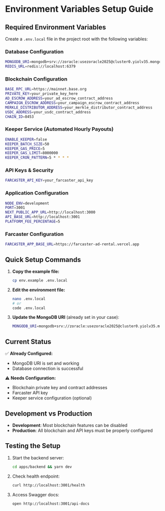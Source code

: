 # Environment Variables Setup Guide

## Required Environment Variables

Create a `.env.local` file in the project root with the following variables:

### Database Configuration
```bash
MONGODB_URI=mongodb+srv://zoracle:usezoracle2025@cluster0.yiolv35.mongodb.net/
REDIS_URL=redis://localhost:6379
```

### Blockchain Configuration
```bash
BASE_RPC_URL=https://mainnet.base.org
PRIVATE_KEY=your_private_key_here
AD_ESCROW_ADDRESS=your_ad_escrow_contract_address
CAMPAIGN_ESCROW_ADDRESS=your_campaign_escrow_contract_address
MERKLE_DISTRIBUTOR_ADDRESS=your_merkle_distributor_contract_address
USDC_ADDRESS=your_usdc_contract_address
CHAIN_ID=8453
```

### Keeper Service (Automated Hourly Payouts)
```bash
ENABLE_KEEPER=false
KEEPER_BATCH_SIZE=50
KEEPER_GAS_PRICE=5
KEEPER_GAS_LIMIT=8000000
KEEPER_CRON_PATTERN=5 * * * *
```

### API Keys & Security
```bash
FARCASTER_API_KEY=your_farcaster_api_key
```

### Application Configuration
```bash
NODE_ENV=development
PORT=3001
NEXT_PUBLIC_APP_URL=http://localhost:3000
API_BASE_URL=http://localhost:3001
PLATFORM_FEE_PERCENTAGE=5
```

### Farcaster Configuration
```bash
FARCASTER_APP_BASE_URL=https://farcaster-ad-rental.vercel.app
```

## Quick Setup Commands

1. **Copy the example file:**
   ```bash
   cp env.example .env.local
   ```

2. **Edit the environment file:**
   ```bash
   nano .env.local
   # or
   code .env.local
   ```

3. **Update the MongoDB URI** (already set in your case):
   ```bash
   MONGODB_URI=mongodb+srv://zoracle:usezoracle2025@cluster0.yiolv35.mongodb.net/
   ```

## Current Status

✅ **Already Configured:**
- MongoDB URI is set and working
- Database connection is successful

⚠️ **Needs Configuration:**
- Blockchain private key and contract addresses
- Farcaster API key
- Keeper service configuration (optional)

## Development vs Production

- **Development**: Most blockchain features can be disabled
- **Production**: All blockchain and API keys must be properly configured

## Testing the Setup

1. Start the backend server:
   ```bash
   cd apps/backend && yarn dev
   ```

2. Check health endpoint:
   ```bash
   curl http://localhost:3001/health
   ```

3. Access Swagger docs:
   ```bash
   open http://localhost:3001/api-docs
   ```
